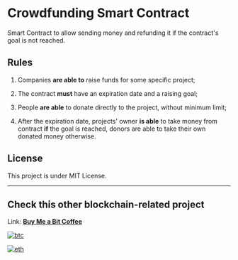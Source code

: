 # Crowdfunding Smart Contract

Smart Contract to allow sending money and refunding it if the contract's goal is not reached.

## Rules

1. Companies **are able to** raise funds for some specific project;

2. The contract **must** have an expiration date and a raising goal;

3. People **are able** to donate directly to the project, without minimum limit;

4. After the expiration date, projects' owner **is able** to take money from contract **if** the goal is reached, donors are able to take their own donated money otherwise.

## License

This project is under MIT License.

---

## Check this other blockchain-related project

Link: **[Buy Me a Bit Coffee](https://github.com/cicerotcv/buymeabitcoffee)**

[![btc](https://buymeabitcoffee.vercel.app/api/btc?style=for-the-badge)](https://buymeabitcoffee.vercel.app/btc/15NvrWRS8DXNufF9i1xJTMmZAcxRZat8Hi)

[![eth](https://buymeabitcoffee.vercel.app/api/eth?style=for-the-badge)](https://buymeabitcoffee.vercel.app/btc/0xc2f6ac7ddf4df7d1b68908b81f97dd3aa0c36675)
